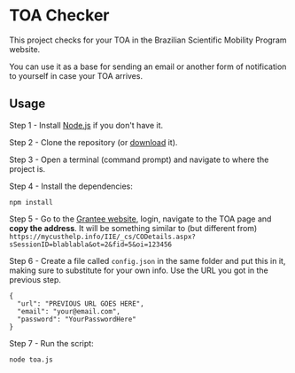 TOA Checker
===========

This project checks for your TOA in the Brazilian Scientific Mobility Program website.

You can use it as a base for sending an email or another form of notification to yourself in case your TOA arrives.

Usage
-----

Step 1 - Install [Node.js](http://nodejs.org/) if you don't have it.

Step 2 - Clone the repository (or [download](https://github.com/gberger/toa/archive/master.zip) it).

Step 3 - Open a terminal (command prompt) and navigate to where the project is.

Step 4 - Install the dependencies:

```
npm install
```

Step 5 - Go to the [Grantee website](https://mycusthelp.info/IIE/_cs/Login.aspx), login, navigate to the TOA page and **copy the address**. It will be something similar to (but different from) `https://mycusthelp.info/IIE/_cs/CODetails.aspx?sSessionID=blablabla&ot=2&fid=5&oi=123456`

Step 6 - Create a file called `config.json` in the same folder and put this in it, making sure to substitute for your own info. Use the URL you got in the previous step.

```
{
  "url": "PREVIOUS URL GOES HERE",
  "email": "your@email.com",
  "password": "YourPasswordHere"
}
```

Step 7 - Run the script:

```
node toa.js
```

